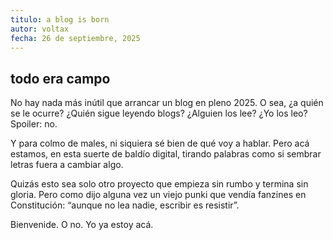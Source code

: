 ```yaml
---
titulo: a blog is born
autor: voltax
fecha: 26 de septiembre, 2025
---
```


## todo era campo
No hay nada más inútil que arrancar un blog en pleno 2025. O sea, ¿a quién se le ocurre? ¿Quién sigue leyendo blogs? ¿Alguien los lee? ¿Yo los leo? Spoiler: no.

Y para colmo de males, ni siquiera sé bien de qué voy a hablar. Pero acá estamos, en esta suerte de baldío digital, tirando palabras como si sembrar letras fuera a cambiar algo.

Quizás esto sea solo otro proyecto que empieza sin rumbo y termina sin gloria. Pero como dijo alguna vez un viejo punki que vendía fanzines en Constitución: “aunque no lea nadie, escribir es resistir”.

Bienvenide. O no. Yo ya estoy acá.